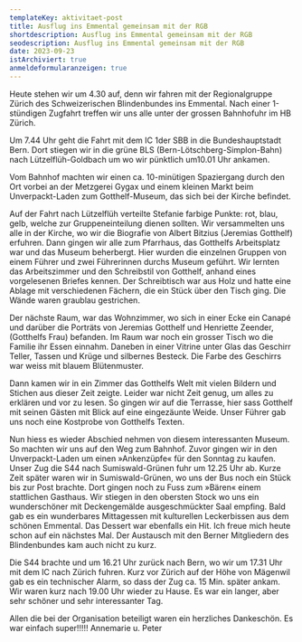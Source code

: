 ```yaml
---
templateKey: aktivitaet-post
title: Ausflug ins Emmental gemeinsam mit der RGB
shortdescription: Ausflug ins Emmental gemeinsam mit der RGB
seodescription: Ausflug ins Emmental gemeinsam mit der RGB
date: 2023-09-23
istArchiviert: true
anmeldeformularanzeigen: true
---
```

Heute stehen wir um 4.30 auf, denn wir fahren mit der Regionalgruppe Zürich des Schweizerischen Blindenbundes ins Emmental. Nach einer 1-stündigen Zugfahrt treffen wir uns alle unter der grossen Bahnhofuhr im HB Zürich. 


Um 7.44 Uhr geht die Fahrt mit dem IC 1der SBB in die Bundeshauptstadt Bern. Dort stiegen wir in die grüne BLS (Bern-Lötschberg-Simplon-Bahn) nach Lützelflüh-Goldbach um wo wir pünktlich um10.01 Uhr ankamen.

Vom Bahnhof machten wir einen ca. 10-minütigen Spaziergang durch den Ort vorbei an der Metzgerei Gygax und einem kleinen Markt beim Unverpackt-Laden zum Gotthelf-Museum, das sich bei der Kirche befindet.


Auf der Fahrt nach Lützelflüh verteilte Stefanie farbige Punkte: rot, blau, gelb, welche zur Gruppeneinteilung dienen sollten. Wir versammelten uns alle in der Kirche, wo wir die Biografie von Albert Bitzius (Jeremias Gotthelf) erfuhren. Dann gingen wir alle zum Pfarrhaus, das Gotthelfs Arbeitsplatz war und das Museum beherbergt. Hier wurden die einzelnen Gruppen von einem Führer und zwei Führerinnen durchs Museum geführt. Wir lernten das Arbeitszimmer und den Schreibstil von Gotthelf, anhand eines vorgelesenen Briefes kennen. Der Schreibtisch war aus Holz und hatte eine Ablage mit verschiedenen Fächern, die ein Stück über den Tisch ging. Die Wände waren graublau gestrichen.


Der nächste Raum, war das Wohnzimmer, wo sich in einer Ecke ein Canapé und darüber die Porträts von Jeremias Gotthelf und Henriette Zeender, (Gotthelfs Frau) befanden. Im Raum war noch ein grosser Tisch wo die Familie ihr Essen einnahm. Daneben in einer Vitrine unter Glas das Geschirr Teller, Tassen und Krüge und silbernes Besteck. Die Farbe des Geschirrs war weiss mit blauem Blütenmuster.


Dann kamen wir in ein Zimmer das Gotthelfs Welt mit vielen Bildern und Stichen aus dieser Zeit zeigte. Leider war nicht Zeit genug, um alles zu erklären und vor zu lesen. So gingen wir auf die Terrasse, hier sass Gotthelf mit seinen Gästen mit Blick auf eine eingezäunte Weide. Unser Führer gab uns noch eine Kostprobe von Gotthelfs Texten.


Nun hiess es wieder Abschied nehmen von diesem interessanten Museum. So machten wir uns auf den Weg zum Bahnhof. Zuvor gingen wir in den Unverpackt-Laden um einen »Ankenzüpfe« für den Sonntag zu kaufen.
Unser Zug die S44 nach Sumiswald-Grünen fuhr um 12.25 Uhr ab. Kurze Zeit später waren wir in Sumiswald-Grünen, wo uns der Bus noch ein Stück bis zur Post brachte. Dort gingen noch zu Fuss zum »Bären« einem stattlichen Gasthaus.
Wir stiegen in den obersten Stock wo uns ein wunderschöner mit Deckengemälde ausgeschmückter Saal empfing. Bald gab es ein wunderbares Mittagessen mit kulturellen Leckerbissen aus dem schönen Emmental. Das Dessert war ebenfalls ein Hit. Ich freue mich heute schon auf ein nächstes Mal. Der Austausch mit den Berner Mitgliedern des Blindenbundes kam auch nicht zu kurz.


Die S44 brachte und um 16.21 Uhr zurück nach Bern, wo wir um 17.31 Uhr mit dem IC nach Zürich fuhren. Kurz vor Zürich auf der Höhe von Mägenwil gab es ein technischer Alarm, so dass der Zug ca. 15 Min. später ankam.
Wir waren kurz nach 19.00 Uhr wieder zu Hause. Es war ein langer, aber sehr schöner und sehr interessanter Tag.


Allen die bei der Organisation beteiligt waren ein herzliches Dankeschön. Es war einfach super!!!!!
Annemarie u. Peter
